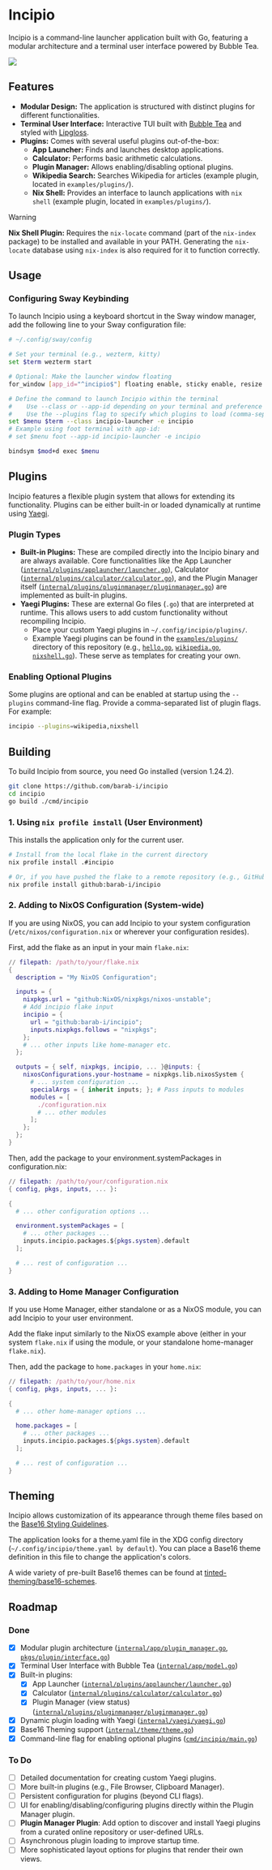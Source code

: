 # Incipio

Incipio is a command-line launcher application built with Go, featuring a modular architecture and a terminal user interface powered by Bubble Tea.

![](./assets/demo.gif)

## Features

*   **Modular Design:** The application is structured with distinct plugins for different functionalities.
*   **Terminal User Interface:** Interactive TUI built with [Bubble Tea](https://github.com/charmbracelet/bubbletea) and styled with [Lipgloss](https://github.com/charmbracelet/lipgloss).
*   **Plugins:** Comes with several useful plugins out-of-the-box:
    *   **App Launcher:** Finds and launches desktop applications.
    *   **Calculator:** Performs basic arithmetic calculations.
    *   **Plugin Manager:** Allows enabling/disabling optional plugins.
    *   **Wikipedia Search:** Searches Wikipedia for articles (example plugin, located in `examples/plugins/`).
    *   **Nix Shell:** Provides an interface to launch applications with `nix shell` (example plugin, located in `examples/plugins/`).

> [!WARNING]
> **Nix Shell Plugin:** Requires the `nix-locate` command (part of the `nix-index` package) to be installed and available in your PATH. Generating the `nix-locate` database using `nix-index` is also required for it to function correctly.

## Usage

### Configuring Sway Keybinding

To launch Incipio using a keyboard shortcut in the Sway window manager, add the following line to your Sway configuration file:

```sh
# ~/.config/sway/config

# Set your terminal (e.g., wezterm, kitty)
set $term wezterm start

# Optional: Make the launcher window floating
for_window [app_id="^incipio$"] floating enable, sticky enable, resize set 50 ppt 60 ppt

# Define the command to launch Incipio within the terminal
#    Use --class or --app-id depending on your terminal and preference for matching the window rule.
#    Use the --plugins flag to specify which plugins to load (comma-separated).
set $menu $term --class incipio-launcher -e incipio
# Example using foot terminal with app-id:
# set $menu foot --app-id incipio-launcher -e incipio

bindsym $mod+d exec $menu

```

## Plugins

Incipio features a flexible plugin system that allows for extending its functionality. Plugins can be either built-in or loaded dynamically at runtime using [Yaegi](https://github.com/traefik/yaegi).

### Plugin Types

*   **Built-in Plugins:** These are compiled directly into the Incipio binary and are always available. Core functionalities like the App Launcher ([`internal/plugins/applauncher/launcher.go`](internal/plugins/applauncher/launcher.go)), Calculator ([`internal/plugins/calculator/calculator.go`](internal/plugins/calculator/calculator.go)), and the Plugin Manager itself ([`internal/plugins/pluginmanager/pluginmanager.go`](internal/plugins/pluginmanager/pluginmanager.go)) are implemented as built-in plugins.
*   **Yaegi Plugins:** These are external Go files (`.go`) that are interpreted at runtime. This allows users to add custom functionality without recompiling Incipio.
    *   Place your custom Yaegi plugins in `~/.config/incipio/plugins/`.
    *   Example Yaegi plugins can be found in the [`examples/plugins/`](examples/plugins/) directory of this repository (e.g., [`hello.go`](examples/plugins/hello.go), [`wikipedia.go`](examples/plugins/wikipedia.go), [`nixshell.go`](examples/plugins/nixshell.go)). These serve as templates for creating your own.

### Enabling Optional Plugins

Some plugins are optional and can be enabled at startup using the `--plugins` command-line flag. Provide a comma-separated list of plugin flags. For example:

```sh
incipio --plugins=wikipedia,nixshell
```

## Building

To build Incipio from source, you need Go installed (version 1.24.2).

```sh
git clone https://github.com/barab-i/incipio
cd incipio
go build ./cmd/incipio
```

### 1. Using `nix profile install` (User Environment)

This installs the application only for the current user.

```sh
# Install from the local flake in the current directory
nix profile install .#incipio

# Or, if you have pushed the flake to a remote repository (e.g., GitHub)
nix profile install github:barab-i/incipio
```

### 2. Adding to NixOS Configuration (System-wide)

If you are using NixOS, you can add Incipio to your system configuration (`/etc/nixos/configuration.nix` or wherever your configuration resides).

First, add the flake as an input in your main `flake.nix`:

```nix
// filepath: /path/to/your/flake.nix
{
  description = "My NixOS Configuration";

  inputs = {
    nixpkgs.url = "github:NixOS/nixpkgs/nixos-unstable";
    # Add incipio flake input
    incipio = {
      url = "github:barab-i/incipio";
      inputs.nixpkgs.follows = "nixpkgs";
    };
    # ... other inputs like home-manager etc.
  };

  outputs = { self, nixpkgs, incipio, ... }@inputs: {
    nixosConfigurations.your-hostname = nixpkgs.lib.nixosSystem {
      # ... system configuration ...
      specialArgs = { inherit inputs; }; # Pass inputs to modules
      modules = [
        ./configuration.nix
        # ... other modules
      ];
    };
  };
}
```

Then, add the package to your environment.systemPackages in configuration.nix:

```nix
// filepath: /path/to/your/configuration.nix
{ config, pkgs, inputs, ... }:

{
  # ... other configuration options ...

  environment.systemPackages = [
    # ... other packages ...
    inputs.incipio.packages.${pkgs.system}.default
  ];

  # ... rest of configuration ...
}
```

### 3. Adding to Home Manager Configuration
If you use Home Manager, either standalone or as a NixOS module, you can add Incipio to your user environment.

Add the flake input similarly to the NixOS example above (either in your system `flake.nix` if using the module, or your standalone home-manager `flake.nix`).

Then, add the package to `home.packages` in your `home.nix`:

```nix
// filepath: /path/to/your/home.nix
{ config, pkgs, inputs, ... }:

{
  # ... other home-manager options ...

  home.packages = [
    # ... other packages ...
    inputs.incipio.packages.${pkgs.system}.default
  ];

  # ... rest of configuration ...
}
```

## Theming
Incipio allows customization of its appearance through theme files based on the [Base16 Styling Guidelines](https://github.com/chriskempson/base16/blob/main/styling.md).

The application looks for a theme.yaml file in the XDG config directory (`~/.config/incipio/theme.yaml by default`). You can place a Base16 theme definition in this file to change the application's colors.

A wide variety of pre-built Base16 themes can be found at [tinted-theming/base16-schemes](https://github.com/tinted-theming/base16-schemes).

## Roadmap

### Done
*   [x] Modular plugin architecture ([`internal/app/plugin_manager.go`](internal/app/plugin_manager.go), [`pkgs/plugin/interface.go`](pkgs/plugin/interface.go))
*   [x] Terminal User Interface with Bubble Tea ([`internal/app/model.go`](internal/app/model.go))
*   [x] Built-in plugins:
    *   [x] App Launcher ([`internal/plugins/applauncher/launcher.go`](internal/plugins/applauncher/launcher.go))
    *   [x] Calculator ([`internal/plugins/calculator/calculator.go`](internal/plugins/calculator/calculator.go))
    *   [x] Plugin Manager (view status) ([`internal/plugins/pluginmanager/pluginmanager.go`](internal/plugins/pluginmanager/pluginmanager.go))
*   [x] Dynamic plugin loading with Yaegi ([`internal/yaegi/yaegi.go`](internal/yaegi/yaegi.go))
*   [x] Base16 Theming support ([`internal/theme/theme.go`](internal/theme/theme.go))
*   [x] Command-line flag for enabling optional plugins ([`cmd/incipio/main.go`](cmd/incipio/main.go))

### To Do
*   [ ] Detailed documentation for creating custom Yaegi plugins.
*   [ ] More built-in plugins (e.g., File Browser, Clipboard Manager).
*   [ ] Persistent configuration for plugins (beyond CLI flags).
*   [ ] UI for enabling/disabling/configuring plugins directly within the Plugin Manager plugin.
*   [ ] **Plugin Manager Plugin**: Add option to discover and install Yaegi plugins from a curated online repository or user-defined URLs.
*   [ ] Asynchronous plugin loading to improve startup time.
*   [ ] More sophisticated layout options for plugins that render their own views.
